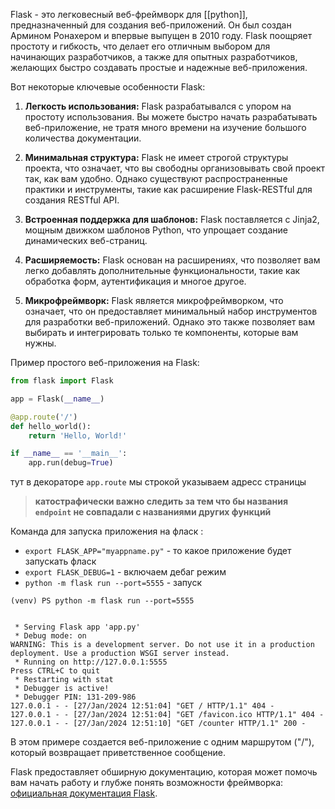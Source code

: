 
Flask - это легковесный веб-фреймворк для [[python]], предназначенный для создания веб-приложений. Он был создан Армином Ронахером и впервые выпущен в 2010 году. Flask поощряет простоту и гибкость, что делает его отличным выбором для начинающих разработчиков, а также для опытных разработчиков, желающих быстро создавать простые и надежные веб-приложения.

Вот некоторые ключевые особенности Flask:

1. **Легкость использования:** Flask разрабатывался с упором на простоту использования. Вы можете быстро начать разрабатывать веб-приложение, не тратя много времени на изучение большого количества документации.

2. **Минимальная структура:** Flask не имеет строгой структуры проекта, что означает, что вы свободны организовывать свой проект так, как вам удобно. Однако существуют распространенные практики и инструменты, такие как расширение Flask-RESTful для создания RESTful API.

3. **Встроенная поддержка для шаблонов:** Flask поставляется с Jinja2, мощным движком шаблонов Python, что упрощает создание динамических веб-страниц.

4. **Расширяемость:** Flask основан на расширениях, что позволяет вам легко добавлять дополнительные функциональности, такие как обработка форм, аутентификация и многое другое.

5. **Микрофреймворк:** Flask является микрофреймворком, что означает, что он предоставляет минимальный набор инструментов для разработки веб-приложений. Однако это также позволяет вам выбирать и интегрировать только те компоненты, которые вам нужны.

Пример простого веб-приложения на Flask:

```python
from flask import Flask

app = Flask(__name__)

@app.route('/')
def hello_world():
    return 'Hello, World!'

if __name__ == '__main__':
    app.run(debug=True)
```
тут в декораторе `app.route` мы строкой указываем адресс страницы

> **катострафически важно следить за тем что бы названия `endpoint` не совпадали с названиями других функций**

Команда для запуска приложения на фласк :

- `export FLASK_APP="myappname.py"` - то какое приложение будет запускать фласк
- `export FLASK_DEBUG=1` - включаем дебаг режим
- `python -m flask run --port=5555` - запуск

```
(venv) PS python -m flask run --port=5555


 * Serving Flask app 'app.py'
 * Debug mode: on
WARNING: This is a development server. Do not use it in a production deployment. Use a production WSGI server instead.
 * Running on http://127.0.0.1:5555
Press CTRL+C to quit
 * Restarting with stat
 * Debugger is active!
 * Debugger PIN: 131-209-986
127.0.0.1 - - [27/Jan/2024 12:51:04] "GET / HTTP/1.1" 404 -
127.0.0.1 - - [27/Jan/2024 12:51:04] "GET /favicon.ico HTTP/1.1" 404 -
127.0.0.1 - - [27/Jan/2024 12:51:10] "GET /counter HTTP/1.1" 200 -
```

В этом примере создается веб-приложение с одним маршрутом ("/"), который возвращает приветственное сообщение.

Flask предоставляет обширную документацию, которая может помочь вам начать работу и глубже понять возможности фреймворка: [официальная документация Flask](https://flask.palletsprojects.com/).